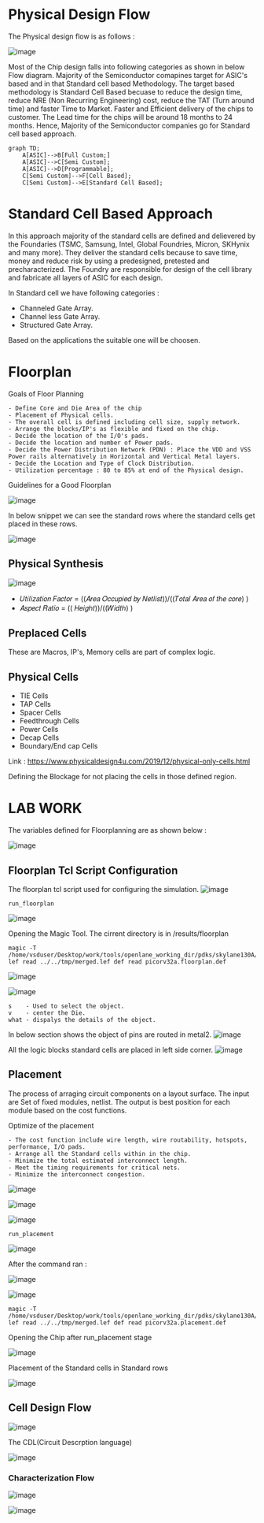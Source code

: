 # Physical Design Flow
The Physical design flow is as follows : 

![image](https://github.com/user-attachments/assets/2b6d4618-7418-4636-8efe-57efefc5c1bb)


Most of the Chip design falls into following categories as shown in below Flow diagram. Majority of the Semiconductor comapines target for ASIC's based and in that Standard cell based Methodology. The target based methodology is Standard Cell Based becuase to reduce the design time, reduce NRE (Non Recurring Engineering) cost, reduce the TAT (Turn around time) and faster Time to Market. Faster and Efficient delivery of the chips to customer. The Lead time for the chips will be around 18 months to 24 months. Hence, Majority of the Semiconductor companies go for Standard cell based approach. 

```mermaid
graph TD;
    A[ASIC]-->B[Full Custom;]
    A[ASIC]-->C[Semi Custom];
    A[ASIC]-->D[Programmable];
    C[Semi Custom]-->F[Cell Based];
    C[Semi Custom]-->E[Standard Cell Based];
```

# Standard Cell Based Approach
In this approach majority of the standard cells are defined and delievered by the Foundaries (TSMC, Samsung, Intel, Global Foundries, Micron, SKHynix and many more). They deliver the standard cells because to save time, money and reduce risk by using a predesigned, pretested and precharacterized. The Foundry are responsible for design of the cell library and fabricate all layers of ASIC for each design. 

In Standard cell we have following categories : 
- Channeled Gate Array.
- Channel less Gate Array.
- Structured Gate Array.

Based on the applications the suitable one will be choosen. 



# Floorplan

Goals of Floor Planning
```
- Define Core and Die Area of the chip
- Placement of Physical cells.
- The overall cell is defined including cell size, supply network.
- Arrange the blocks/IP's as flexible and fixed on the chip.
- Decide the location of the I/O's pads.
- Decide the location and number of Power pads.
- Decide the Power Distribution Network (PDN) : Place the VDD and VSS Power rails alternatively in Horizontal and Vertical Metal layers.
- Decide the Location and Type of Clock Distribution.
- Utilization percentage : 80 to 85% at end of the Physical design.
```

Guidelines for a Good Floorplan

![image](https://github.com/user-attachments/assets/6ad4dbfc-8907-492e-802f-a802594feac5)


In below snippet we can see the standard rows where the standard cells get placed in these rows. 

![image](https://github.com/user-attachments/assets/d6118e00-e1c0-46fa-b765-b9af0bc770c2)

## Physical Synthesis 
![image](https://github.com/user-attachments/assets/26e75c3c-92ab-4e6e-bee1-6e3830f9d8dd)

- 𝑈𝑡𝑖𝑙𝑖𝑧𝑎𝑡𝑖𝑜𝑛 𝐹𝑎𝑐𝑡𝑜𝑟 =  ((𝐴𝑟𝑒𝑎 𝑂𝑐𝑐𝑢𝑝𝑖𝑒𝑑 𝑏𝑦 𝑁𝑒𝑡𝑙𝑖𝑠𝑡))/((𝑇𝑜𝑡𝑎𝑙 𝐴𝑟𝑒𝑎 𝑜𝑓 𝑡ℎ𝑒 𝑐𝑜𝑟𝑒) )
- 𝐴𝑠𝑝𝑒𝑐𝑡 𝑅𝑎𝑡𝑖𝑜 =  (( 𝐻𝑒𝑖𝑔ℎ𝑡))/((𝑊𝑖𝑑𝑡ℎ) )

## Preplaced Cells
These are Macros, IP's, Memory cells are part of complex logic. 

## Physical Cells
- TIE Cells
- TAP Cells
- Spacer Cells
- Feedthrough Cells
- Power Cells
- Decap Cells
- Boundary/End cap Cells

Link : https://www.physicaldesign4u.com/2019/12/physical-only-cells.html

Defining the Blockage for not placing the cells in those defined region. 

# LAB WORK
The variables defined for Floorplanning are as shown below : 

![image](https://github.com/user-attachments/assets/6bfc66d3-8ca5-4a43-800b-af128258fee0)

## Floorplan Tcl Script Configuration
The floorplan tcl script used for configuring the simulation. 
![image](https://github.com/user-attachments/assets/d1f55857-dbf4-4d3d-b843-fc4357228485)

```
run_floorplan
```

![image](https://github.com/user-attachments/assets/ffa17e98-b11c-496f-ab06-cefd0ebf979b)

Opening the Magic Tool. The cirrent directory is in <TIMESTAMP>/results/floorplan
```
magic -T /home/vsduser/Desktop/work/tools/openlane_working_dir/pdks/skylane130A/libs.tech/magic/sky130A.tech lef read ../../tmp/merged.lef def read picorv32a.floorplan.def
```

![image](https://github.com/user-attachments/assets/4cc7ae3c-7bf3-4355-8891-88df5caecc2e)

![image](https://github.com/user-attachments/assets/3c1a6a6e-7079-4277-a866-04bd582b4dda)


```
s    - Used to select the object.
v    - center the Die.
what - dispalys the details of the object.
```

In below section shows the object of pins are routed in metal2.
![image](https://github.com/user-attachments/assets/c4f2e828-bc39-4f8d-9295-d60f50eb0b38)

All the logic blocks standard cells are placed in left side corner.
![image](https://github.com/user-attachments/assets/04abd242-3c33-4ebe-aa76-e6cf9dd0f827)


## Placement 
The process of arraging circuit components on a layout surface. The input are Set of fixed modules, netlist. The output is best position for each module based on the cost functions.

Optimize of the placement

```
- The cost function include wire length, wire routability, hotspots, performance, I/O pads.
- Arrange all the Standard cells within in the chip.
- Minimize the total estimated interconnect length.
- Meet the timing requirements for critical nets.
- Minimize the interconnect congestion.
```

![image](https://github.com/user-attachments/assets/9f7cf4e3-095a-4268-a8ce-929ff8e31d7a)

![image](https://github.com/user-attachments/assets/c988808f-6cf8-4d1e-bf36-ba2b18f49fb2)

![image](https://github.com/user-attachments/assets/34de1ff2-c0e0-474f-ab99-f91db720f03a)

```
run_placement
```

![image](https://github.com/user-attachments/assets/643f2e98-d358-4551-9752-3f5f7b6c5705)

After the command ran : 

![image](https://github.com/user-attachments/assets/cc1e3e66-34d0-4a41-8769-f0776d55e93e)

![image](https://github.com/user-attachments/assets/67ec6809-6107-4a9b-9474-2299e70c2327)

```
magic -T /home/vsduser/Desktop/work/tools/openlane_working_dir/pdks/skylane130A/libs.tech/magic/sky130A.tech lef read ../../tmp/merged.lef def read picorv32a.placement.def
```

Opening the Chip after run_placement stage

![image](https://github.com/user-attachments/assets/7b08b12b-c925-4c16-9d3a-0c1e3b3b0cd8)

Placement of the Standard cells in Standard rows

![image](https://github.com/user-attachments/assets/899f8bce-75cd-4a48-879b-68402bfbf91b)

## Cell Design Flow

![image](https://github.com/user-attachments/assets/4a64127b-f326-4c8e-8ae2-5beb4832c06b)

The CDL(Circuit Descrption language)  

![image](https://github.com/user-attachments/assets/c42a4efc-ebfe-481e-86ce-62bf16f9bd1a)

### Characterization Flow

![image](https://github.com/user-attachments/assets/7a93b3df-9c62-4761-82ef-52794bcf01bd)

![image](https://github.com/user-attachments/assets/dccb93bd-3a94-41c7-8b3b-6684a3fa68f8)












  


